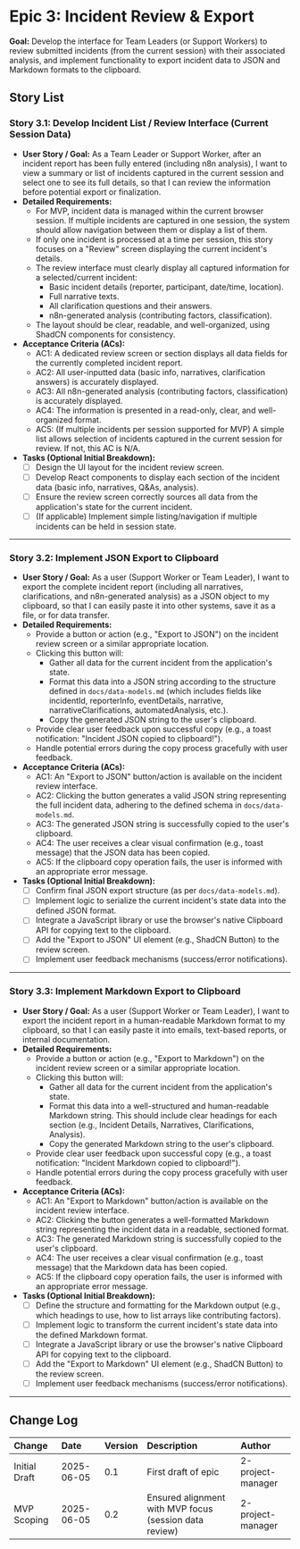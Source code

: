 # Epic 3: Incident Review & Export

**Goal:** Develop the interface for Team Leaders (or Support Workers) to review submitted incidents (from the current session) with their associated analysis, and implement functionality to export incident data to JSON and Markdown formats to the clipboard.

## Story List

### Story 3.1: Develop Incident List / Review Interface (Current Session Data)

- **User Story / Goal:** As a Team Leader or Support Worker, after an incident report has been fully entered (including n8n analysis), I want to view a summary or list of incidents captured in the current session and select one to see its full details, so that I can review the information before potential export or finalization.
- **Detailed Requirements:**
  - For MVP, incident data is managed within the current browser session. If multiple incidents are captured in one session, the system should allow navigation between them or display a list of them.
  - If only one incident is processed at a time per session, this story focuses on a "Review" screen displaying the current incident's details.
  - The review interface must clearly display all captured information for a selected/current incident:
    - Basic incident details (reporter, participant, date/time, location).
    - Full narrative texts.
    - All clarification questions and their answers.
    - n8n-generated analysis (contributing factors, classification).
  - The layout should be clear, readable, and well-organized, using ShadCN components for consistency.
- **Acceptance Criteria (ACs):**
  - AC1: A dedicated review screen or section displays all data fields for the currently completed incident report.
  - AC2: All user-inputted data (basic info, narratives, clarification answers) is accurately displayed.
  - AC3: All n8n-generated analysis (contributing factors, classification) is accurately displayed.
  - AC4: The information is presented in a read-only, clear, and well-organized format.
  - AC5: (If multiple incidents per session supported for MVP) A simple list allows selection of incidents captured in the current session for review. If not, this AC is N/A.
- **Tasks (Optional Initial Breakdown):**
  - [ ] Design the UI layout for the incident review screen.
  - [ ] Develop React components to display each section of the incident data (basic info, narratives, Q&As, analysis).
  - [ ] Ensure the review screen correctly sources all data from the application's state for the current incident.
  - [ ] (If applicable) Implement simple listing/navigation if multiple incidents can be held in session state.

---

### Story 3.2: Implement JSON Export to Clipboard

- **User Story / Goal:** As a user (Support Worker or Team Leader), I want to export the complete incident report (including all narratives, clarifications, and n8n-generated analysis) as a JSON object to my clipboard, so that I can easily paste it into other systems, save it as a file, or for data transfer.
- **Detailed Requirements:**
  - Provide a button or action (e.g., "Export to JSON") on the incident review screen or a similar appropriate location.
  - Clicking this button will:
    - Gather all data for the current incident from the application's state.
    - Format this data into a JSON string according to the structure defined in `docs/data-models.md` (which includes fields like incidentId, reporterInfo, eventDetails, narrative, narrativeClarifications, automatedAnalysis, etc.).
    - Copy the generated JSON string to the user's clipboard.
  - Provide clear user feedback upon successful copy (e.g., a toast notification: "Incident JSON copied to clipboard!").
  - Handle potential errors during the copy process gracefully with user feedback.
- **Acceptance Criteria (ACs):**
  - AC1: An "Export to JSON" button/action is available on the incident review interface.
  - AC2: Clicking the button generates a valid JSON string representing the full incident data, adhering to the defined schema in `docs/data-models.md`.
  - AC3: The generated JSON string is successfully copied to the user's clipboard.
  - AC4: The user receives a clear visual confirmation (e.g., toast message) that the JSON data has been copied.
  - AC5: If the clipboard copy operation fails, the user is informed with an appropriate error message.
- **Tasks (Optional Initial Breakdown):**
  - [ ] Confirm final JSON export structure (as per `docs/data-models.md`).
  - [ ] Implement logic to serialize the current incident's state data into the defined JSON format.
  - [ ] Integrate a JavaScript library or use the browser's native Clipboard API for copying text to the clipboard.
  - [ ] Add the "Export to JSON" UI element (e.g., ShadCN Button) to the review screen.
  - [ ] Implement user feedback mechanisms (success/error notifications).

---

### Story 3.3: Implement Markdown Export to Clipboard

- **User Story / Goal:** As a user (Support Worker or Team Leader), I want to export the incident report in a human-readable Markdown format to my clipboard, so that I can easily paste it into emails, text-based reports, or internal documentation.
- **Detailed Requirements:**
  - Provide a button or action (e.g., "Export to Markdown") on the incident review screen or a similar appropriate location.
  - Clicking this button will:
    - Gather all data for the current incident from the application's state.
    - Format this data into a well-structured and human-readable Markdown string. This should include clear headings for each section (e.g., Incident Details, Narratives, Clarifications, Analysis).
    - Copy the generated Markdown string to the user's clipboard.
  - Provide clear user feedback upon successful copy (e.g., a toast notification: "Incident Markdown copied to clipboard!").
  - Handle potential errors during the copy process gracefully with user feedback.
- **Acceptance Criteria (ACs):**
  - AC1: An "Export to Markdown" button/action is available on the incident review interface.
  - AC2: Clicking the button generates a well-formatted Markdown string representing the incident data in a readable, sectioned format.
  - AC3: The generated Markdown string is successfully copied to the user's clipboard.
  - AC4: The user receives a clear visual confirmation (e.g., toast message) that the Markdown data has been copied.
  - AC5: If the clipboard copy operation fails, the user is informed with an appropriate error message.
- **Tasks (Optional Initial Breakdown):**
  - [ ] Define the structure and formatting for the Markdown output (e.g., which headings to use, how to list arrays like contributing factors).
  - [ ] Implement logic to transform the current incident's state data into the defined Markdown format.
  - [ ] Integrate a JavaScript library or use the browser's native Clipboard API for copying text to the clipboard.
  - [ ] Add the "Export to Markdown" UI element (e.g., ShadCN Button) to the review screen.
  - [ ] Implement user feedback mechanisms (success/error notifications).

---

## Change Log

| Change        | Date       | Version | Description                                            | Author            |
| :------------ | :--------- | :------ | :----------------------------------------------------- | :---------------- |
| Initial Draft | 2025-06-05 | 0.1     | First draft of epic                                    | 2-project-manager |
| MVP Scoping   | 2025-06-05 | 0.2     | Ensured alignment with MVP focus (session data review) | 2-project-manager |
